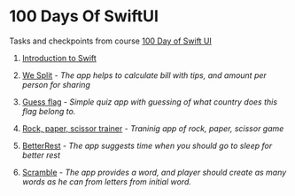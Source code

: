 # 100 Days Of SwiftUI

Tasks and checkpoints from course [100 Day of Swift UI](https://www.hackingwithswift.com/100/swiftui)

1. [Introduction to Swift](https://github.com/NadzeyaShpakouskaya/100DaysOfSwiftUI/blob/main/IntroToSwift/100DaysOfSwiftUI.playground/Contents.swift)

2. [We Split](https://github.com/NadzeyaShpakouskaya/100DaysOfSwiftUI/tree/main/WeSplit) - _The app helps to calculate bill with tips, and amount per person for sharing_
3. [Guess flag](https://github.com/NadzeyaShpakouskaya/100DaysOfSwiftUI/tree/main/GuessTheFlag) - _Simple quiz app with guessing of what country does this flag belong to._
4. [Rock, paper, scissor trainer](https://github.com/NadzeyaShpakouskaya/100DaysOfSwiftUI/tree/main/RSPSH) - _Traninig app of rock, paper, scissor game_

5. [BetterRest](https://github.com/NadzeyaShpakouskaya/100DaysOfSwiftUI/tree/main/BetterRest) - _The app suggests time when you should go to sleep for better rest_
6. [Scramble](https://github.com/NadzeyaShpakouskaya/100DaysOfSwiftUI/tree/main/Word%20Scramble) - _The app provides a word, and player should create as many words as he can from letters from initial word._
